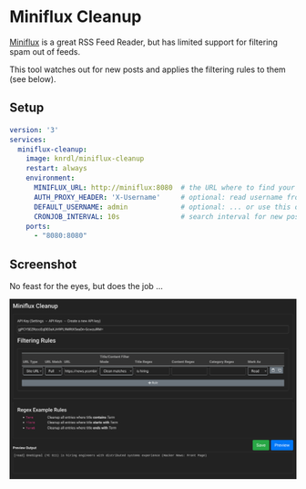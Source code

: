 # Miniflux Cleanup

[Miniflux](https://miniflux.app/) is a great RSS Feed Reader, but has limited support for filtering spam out of feeds.

This tool watches out for new posts and applies the filtering rules to them (see below).

## Setup

```yaml
version: '3'
services:
  miniflux-cleanup:
    image: knrdl/miniflux-cleanup
    restart: always
    environment:
      MINIFLUX_URL: http://miniflux:8080  # the URL where to find your miniflux instance
      AUTH_PROXY_HEADER: 'X-Username'     # optional: read username from http header (multi-user mode)
      DEFAULT_USERNAME: admin             # optional: ... or use this one (single-user mode)
      CRONJOB_INTERVAL: 10s               # search interval for new posts
    ports:
      - "8080:8080"
```

## Screenshot

No feast for the eyes, but does the job ...

![](screenshot.png)

